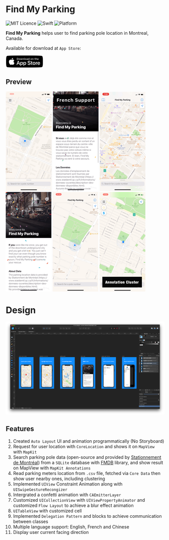 # Find My Parking

![MIT Licence](https://img.shields.io/github/license/mashape/apistatus.svg)
![Swift](https://img.shields.io/badge/Swift-5.0-orange.svg)
![Platform](https://img.shields.io/badge/Platform-iOS-green.svg)

**Find My Parking** helps user to find parking pole location in Montreal, Canada.

Available for download at `App Store`:

<a target='_blank' href='https://itunes.apple.com/us/app/find-my-parking/id1459821681?ls=1&mt=8'>
<img src='../asset/find-my-parking/app-store-download.png' />
</a>

## Preview

![menu](../asset/find-my-parking/menu.gif)
![home_screen](../asset/find-my-parking/french.gif)
![share_screen](../asset/find-my-parking/history.gif)
![french_support](../asset/find-my-parking/info.gif)
![search_history](../asset/find-my-parking/search.gif)
![search_history](../asset/find-my-parking/cluster.gif)

# Design

![design](../asset/find-my-parking/design.png)

## Features

1. Created `Auto Layout` UI and animation programmatically (No Storyboard)
2. Request for user location with `CoreLocation` and shows it on `MapView` with `MapKit`
3. Search parking pole data (open-source and provided by [Stationnement de Montréal](https://www.statdemtl.qc.ca/fr/informations/donnees-ouvertes/description-des-donnees-disponibles.html)) from a `SQLite` database with [FMDB](https://github.com/ccgus/fmdb) library, and show result on MapView with `MapKit Annotations`
4. Read parking meters location from `.csv` file, fetched via `Core Data` then show user nearby ones, including clustering
5. Implemented `UIView` Constraint Animation along with `UISwipeGestureRecongizer`
6. Intergrated a confetti animation with `CAEmitterLayer`
7. Customized `UICollectionView` with `UIViewPropertyAnimator` and customized `Flow Layout` to achieve a blur effect animation
8. `UITableView` with customized cell
9. Implemented `Delegation Pattern` and blocks to achieve communication between classes
10. Multiple language support: English, French and Chinese
11. Display user current facing direction
